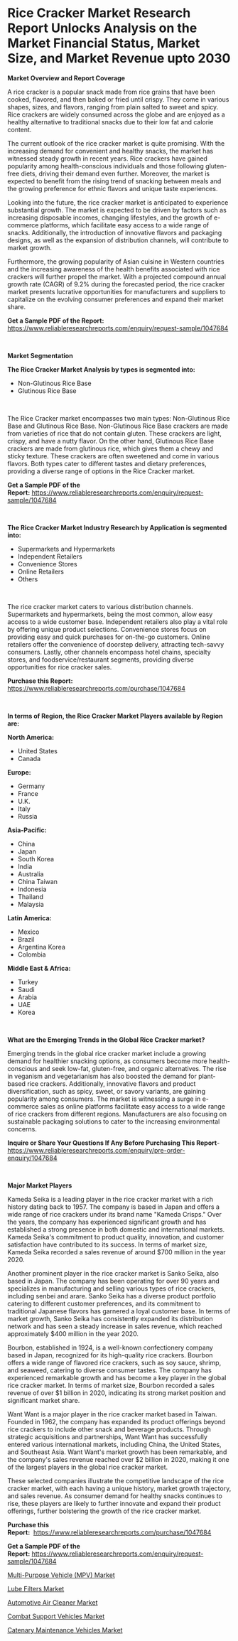 <p><h1>Rice Cracker Market Research Report Unlocks Analysis on the Market Financial Status, Market Size, and Market Revenue upto 2030</h1></p><p><strong>Market Overview and Report Coverage</strong></p>
<p><p>A rice cracker is a popular snack made from rice grains that have been cooked, flavored, and then baked or fried until crispy. They come in various shapes, sizes, and flavors, ranging from plain salted to sweet and spicy. Rice crackers are widely consumed across the globe and are enjoyed as a healthy alternative to traditional snacks due to their low fat and calorie content.</p><p>The current outlook of the rice cracker market is quite promising. With the increasing demand for convenient and healthy snacks, the market has witnessed steady growth in recent years. Rice crackers have gained popularity among health-conscious individuals and those following gluten-free diets, driving their demand even further. Moreover, the market is expected to benefit from the rising trend of snacking between meals and the growing preference for ethnic flavors and unique taste experiences.</p><p>Looking into the future, the rice cracker market is anticipated to experience substantial growth. The market is expected to be driven by factors such as increasing disposable incomes, changing lifestyles, and the growth of e-commerce platforms, which facilitate easy access to a wide range of snacks. Additionally, the introduction of innovative flavors and packaging designs, as well as the expansion of distribution channels, will contribute to market growth.</p><p>Furthermore, the growing popularity of Asian cuisine in Western countries and the increasing awareness of the health benefits associated with rice crackers will further propel the market. With a projected compound annual growth rate (CAGR) of 9.2% during the forecasted period, the rice cracker market presents lucrative opportunities for manufacturers and suppliers to capitalize on the evolving consumer preferences and expand their market share.</p></p>
<p><strong>Get a Sample PDF of the Report:</strong> <a href="https://www.reliableresearchreports.com/enquiry/request-sample/1047684">https://www.reliableresearchreports.com/enquiry/request-sample/1047684</a></p>
<p>&nbsp;</p>
<p><strong>Market Segmentation</strong></p>
<p><strong>The Rice Cracker Market Analysis by types is segmented into:</strong></p>
<p><ul><li>Non-Glutinous Rice Base</li><li>Glutinous Rice Base</li></ul></p>
<p>&nbsp;</p>
<p><p>The Rice Cracker market encompasses two main types: Non-Glutinous Rice Base and Glutinous Rice Base. Non-Glutinous Rice Base crackers are made from varieties of rice that do not contain gluten. These crackers are light, crispy, and have a nutty flavor. On the other hand, Glutinous Rice Base crackers are made from glutinous rice, which gives them a chewy and sticky texture. These crackers are often sweetened and come in various flavors. Both types cater to different tastes and dietary preferences, providing a diverse range of options in the Rice Cracker market.</p></p>
<p><strong>Get a Sample PDF of the Report:</strong>&nbsp;<a href="https://www.reliableresearchreports.com/enquiry/request-sample/1047684">https://www.reliableresearchreports.com/enquiry/request-sample/1047684</a></p>
<p>&nbsp;</p>
<p><strong>The Rice Cracker Market Industry Research by Application is segmented into:</strong></p>
<p><ul><li>Supermarkets and Hypermarkets</li><li>Independent Retailers</li><li>Convenience Stores</li><li>Online Retailers</li><li>Others</li></ul></p>
<p>&nbsp;</p>
<p><p>The rice cracker market caters to various distribution channels. Supermarkets and hypermarkets, being the most common, allow easy access to a wide customer base. Independent retailers also play a vital role by offering unique product selections. Convenience stores focus on providing easy and quick purchases for on-the-go customers. Online retailers offer the convenience of doorstep delivery, attracting tech-savvy consumers. Lastly, other channels encompass hotel chains, specialty stores, and foodservice/restaurant segments, providing diverse opportunities for rice cracker sales.</p></p>
<p><strong>Purchase this Report:</strong>&nbsp; <a href="https://www.reliableresearchreports.com/purchase/1047684">https://www.reliableresearchreports.com/purchase/1047684</a></p>
<p>&nbsp;</p>
<p><strong>In terms of Region, the Rice Cracker Market Players available by Region are:</strong></p>
<p>
    <p> <strong> North America: </strong>
        <ul>
            <li>United States</li>
            <li>Canada</li>
        </ul>
        </p> 
    <p> <strong> Europe: </strong>
        <ul>
            <li>Germany</li>
            <li>France</li>
            <li>U.K.</li>
            <li>Italy</li>
            <li>Russia</li>
        </ul>
        </p> 
    <p> <strong> Asia-Pacific: </strong>
        <ul>
            <li>China</li>
            <li>Japan</li>
            <li>South Korea</li>
            <li>India</li>
            <li>Australia</li>
            <li>China Taiwan</li>
            <li>Indonesia</li>
            <li>Thailand</li>
            <li>Malaysia</li>
        </ul>
        </p> 
    <p> <strong> Latin America: </strong>
        <ul>
            <li>Mexico</li>
            <li>Brazil</li>
            <li>Argentina Korea</li>
            <li>Colombia</li>
        </ul>
        </p> 
    <p> <strong> Middle East & Africa: </strong>
        <ul>
            <li>Turkey</li>
            <li>Saudi</li>
            <li>Arabia</li>
            <li>UAE</li>
            <li>Korea</li>
        </ul>
    </p>
    </p>
<p>&nbsp;</p>
<p><strong>What are the Emerging Trends in the Global Rice Cracker market?</strong></p>
<p><p>Emerging trends in the global rice cracker market include a growing demand for healthier snacking options, as consumers become more health-conscious and seek low-fat, gluten-free, and organic alternatives. The rise in veganism and vegetarianism has also boosted the demand for plant-based rice crackers. Additionally, innovative flavors and product diversification, such as spicy, sweet, or savory variants, are gaining popularity among consumers. The market is witnessing a surge in e-commerce sales as online platforms facilitate easy access to a wide range of rice crackers from different regions. Manufacturers are also focusing on sustainable packaging solutions to cater to the increasing environmental concerns.</p></p>
<p><strong>Inquire or Share Your Questions If Any Before Purchasing This Report</strong>- <a href="https://www.reliableresearchreports.com/enquiry/pre-order-enquiry/1047684">https://www.reliableresearchreports.com/enquiry/pre-order-enquiry/1047684</a></p>
<p>&nbsp;</p>
<p><strong>Major Market Players</strong></p>
<p><p>Kameda Seika is a leading player in the rice cracker market with a rich history dating back to 1957. The company is based in Japan and offers a wide range of rice crackers under its brand name "Kameda Crisps." Over the years, the company has experienced significant growth and has established a strong presence in both domestic and international markets. Kameda Seika's commitment to product quality, innovation, and customer satisfaction have contributed to its success. In terms of market size, Kameda Seika recorded a sales revenue of around $700 million in the year 2020.</p><p>Another prominent player in the rice cracker market is Sanko Seika, also based in Japan. The company has been operating for over 90 years and specializes in manufacturing and selling various types of rice crackers, including senbei and arare. Sanko Seika has a diverse product portfolio catering to different customer preferences, and its commitment to traditional Japanese flavors has garnered a loyal customer base. In terms of market growth, Sanko Seika has consistently expanded its distribution network and has seen a steady increase in sales revenue, which reached approximately $400 million in the year 2020.</p><p>Bourbon, established in 1924, is a well-known confectionery company based in Japan, recognized for its high-quality rice crackers. Bourbon offers a wide range of flavored rice crackers, such as soy sauce, shrimp, and seaweed, catering to diverse consumer tastes. The company has experienced remarkable growth and has become a key player in the global rice cracker market. In terms of market size, Bourbon recorded a sales revenue of over $1 billion in 2020, indicating its strong market position and significant market share.</p><p>Want Want is a major player in the rice cracker market based in Taiwan. Founded in 1962, the company has expanded its product offerings beyond rice crackers to include other snack and beverage products. Through strategic acquisitions and partnerships, Want Want has successfully entered various international markets, including China, the United States, and Southeast Asia. Want Want's market growth has been remarkable, and the company's sales revenue reached over $2 billion in 2020, making it one of the largest players in the global rice cracker market.</p><p>These selected companies illustrate the competitive landscape of the rice cracker market, with each having a unique history, market growth trajectory, and sales revenue. As consumer demand for healthy snacks continues to rise, these players are likely to further innovate and expand their product offerings, further bolstering the growth of the rice cracker market.</p></p>
<p><strong>Purchase this Report:</strong>&nbsp;&nbsp;<a href="https://www.reliableresearchreports.com/purchase/1047684">https://www.reliableresearchreports.com/purchase/1047684</a></p>
<p></p>
<p><strong>Get a Sample PDF of the Report:</strong>&nbsp;<a href="https://www.reliableresearchreports.com/enquiry/request-sample/1047684">https://www.reliableresearchreports.com/enquiry/request-sample/1047684</a></p>
<p><p><a href="https://medium.com/@suryayadavrp23/multi-purpose-vehicle-mpv-market-size-reveals-the-best-marketing-channels-in-global-industry-4d25419a022b">Multi-Purpose Vehicle (MPV) Market</a></p><p><a href="https://github.com/gulaimolin/Market-Research-Report-List-1/blob/main/lube-filters-market.md">Lube Filters Market</a></p><p><a href="https://github.com/ruslanpoljakovrd177/Market-Research-Report-List-1/blob/main/automotive-air-cleaner-market.md">Automotive Air Cleaner Market</a></p><p><a href="https://medium.com/@nayanmongiarp23/combat-support-vehicles-market-research-report-its-history-and-forecast-2023-to-2030-861c76213a3a">Combat Support Vehicles Market</a></p><p><a href="https://medium.com/@klrahulrp23/catenary-maintenance-vehicles-market-report-reveals-the-latest-trends-and-growth-opportunities-of-10740962c665">Catenary Maintenance Vehicles Market</a></p></p>